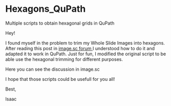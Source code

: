 # Hexagons_QuPath
Multiple scripts to obtain hexagonal grids in QuPath


Hey!

I found myself in the problem to trim my Whole Slide Images into hexagons. After reading this post in [ image.sc forum ](https://forum.image.sc/t/hexagonal-grid-roi-macro/31465/2) I understood how to do it and adapted it to work in QuPath. Just for fun, I modified the original script to be able use the hexagonal trimming for different purposes. 

Here you can see the discussion in image.sc


I hope that those scripts could be usefull for you all!

Best,

Isaac 

